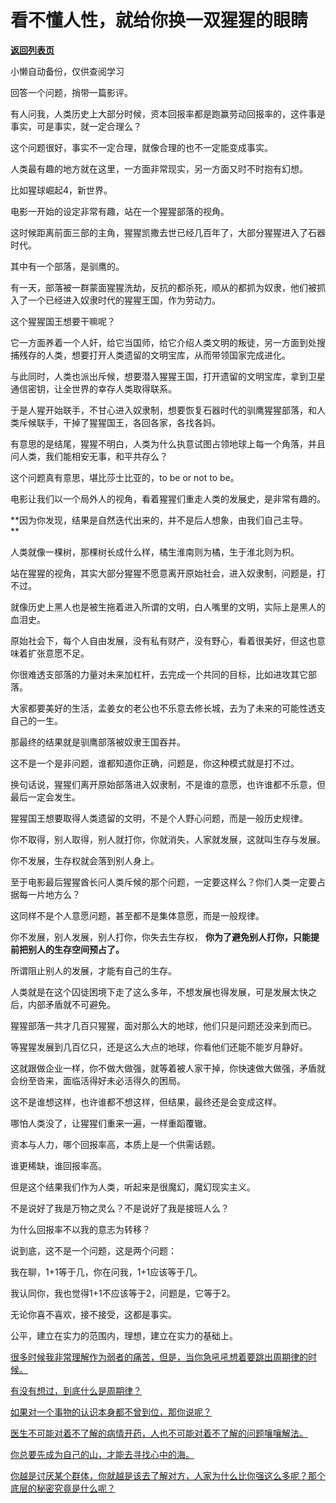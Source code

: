 # 看不懂人性，就给你换一双猩猩的眼睛

[**返回列表页**](/gzh/记忆承载3)

小懒自动备份，仅供查阅学习

回答一个问题，捎带一篇影评。

有人问我，人类历史上大部分时候，资本回报率都是跑赢劳动回报率的，这件事是事实，可是事实，就一定合理么？  

这个问题很好，事实不一定合理，就像合理的也不一定能变成事实。  

人类最有趣的地方就在这里，一方面非常现实，另一方面又时不时抱有幻想。  

比如猩球崛起4，新世界。

电影一开始的设定非常有趣，站在一个猩猩部落的视角。  

这时候距离前面三部的主角，猩猩凯撒去世已经几百年了，大部分猩猩进入了石器时代。

其中有一个部落，是驯鹰的。

有一天，部落被一群蒙面猩猩洗劫，反抗的都杀死，顺从的都抓为奴隶，他们被抓入了一个已经进入奴隶时代的猩猩王国，作为劳动力。  

这个猩猩国王想要干嘛呢？

它一方面养着一个人奸，给它当国师，给它介绍人类文明的叛徒，另一方面到处搜捕残存的人类，想要打开人类遗留的文明宝库，从而带领国家完成进化。  

与此同时，人类也派出斥候，想要潜入猩猩王国，打开遗留的文明宝库，拿到卫星通信密钥，让全世界的幸存人类取得联系。  

于是人猩开始联手，不甘心进入奴隶制，想要恢复石器时代的驯鹰猩猩部落，和人类斥候联手，干掉了猩猩国王，各回各家，各找各妈。  

有意思的是结尾，猩猩不明白，人类为什么执意试图占领地球上每一个角落，并且问人类，我们能相安无事，和平共存么？

这个问题真有意思，堪比莎士比亚的，to be or not to be。  

电影让我们以一个局外人的视角，看着猩猩们重走人类的发展史，是非常有趣的。  

 **因为你发现，结果是自然迭代出来的，并不是后人想象，由我们自己主导。  
**

人类就像一棵树，那棵树长成什么样，橘生淮南则为橘，生于淮北则为枳。

站在猩猩的视角，其实大部分猩猩不愿意离开原始社会，进入奴隶制，问题是，打不过。

就像历史上黑人也是被生拖着进入所谓的文明，白人嘴里的文明，实际上是黑人的血泪史。  

原始社会下，每个人自由发展，没有私有财产，没有野心，看着很美好，但这也意味着扩张意愿不足。  

你很难透支部落的力量对未来加杠杆，去完成一个共同的目标，比如进攻其它部落。  

大家都要美好的生活，孟姜女的老公也不乐意去修长城，去为了未来的可能性透支自己的一生。  

那最终的结果就是驯鹰部落被奴隶王国吞并。  

这不是一个是非问题，谁都知道你正确，问题是，你这种模式就是打不过。

换句话说，猩猩们离开原始部落进入奴隶制，不是谁的意愿，也许谁都不乐意，但最后一定会发生。

猩猩国王想要取得人类遗留的文明，不是个人野心问题，而是一般历史规律。  

你不取得，别人取得，别人就打你，你就消失，人家就发展，这就叫生存与发展。  

你不发展，生存权就会落到别人身上。  

至于电影最后猩猩酋长问人类斥候的那个问题，一定要这样么？你们人类一定要占据每一片地方么？

这同样不是个人意愿问题，甚至都不是集体意愿，而是一般规律。  

你不发展，别人发展，别人打你，你失去生存权， **你为了避免别人打你，只能提前把别人的生存空间预占了。**  

所谓阻止别人的发展，才能有自己的生存。

人类就是在这个囚徒困境下走了这么多年，不想发展也得发展，可是发展太快之后，内部矛盾就不可避免。  

猩猩部落一共才几百只猩猩，面对那么大的地球，他们只是问题还没来到而已。  

等猩猩发展到几百亿只，还是这么大点的地球，你看他们还能不能岁月静好。  

这就跟做企业一样，你不做大做强，就等着被人家干掉，你快速做大做强，矛盾就会纷至沓来，面临活得好未必活得久的困局。  

这不是谁想这样，也许谁都不想这样，但结果，最终还是会变成这样。  

哪怕人类没了，让猩猩们重来一遍，一样重蹈覆辙。

资本与人力，哪个回报率高，本质上是一个供需话题。  

谁更稀缺，谁回报率高。  

但是这个结果我们作为人类，听起来是很魔幻，魔幻现实主义。  

不是说好了我是万物之灵么？不是说好了我是接班人么？  

为什么回报率不以我的意志为转移？  

说到底，这不是一个问题，这是两个问题：  

我在聊，1+1等于几，你在问我，1+1应该等于几。  

我认同你，我也觉得1+1不应该等于2，问题是，它等于2。  

无论你喜不喜欢，接不接受，这都是事实。

公平，建立在实力的范围内，理想，建立在实力的基础上。  

[很多时候我非常理解作为弱者的痛苦，但是，当你急吼吼想着要跳出周期律的时候。](http://mp.weixin.qq.com/s?__biz=MzkwMzQ1MzczOQ==&mid=2247484142&idx=1&sn=1ed4c39fa11da58fdd7ecb1a9d0cc844&chksm=c0974faaf7e0c6bc695ca325edac04e31fa539e74a6d173093bc5e6f4bae48e03fdd885ac0dd&scene=21#wechat_redirect)

[有没有想过，到底什么是周期律？](http://mp.weixin.qq.com/s?__biz=MzkwMzQ1MzczOQ==&mid=2247484142&idx=1&sn=1ed4c39fa11da58fdd7ecb1a9d0cc844&chksm=c0974faaf7e0c6bc695ca325edac04e31fa539e74a6d173093bc5e6f4bae48e03fdd885ac0dd&scene=21#wechat_redirect)

[如果对一个事物的认识本身都不曾到位，那你说呢？  
](http://mp.weixin.qq.com/s?__biz=MzkwMzQ1MzczOQ==&mid=2247484142&idx=1&sn=1ed4c39fa11da58fdd7ecb1a9d0cc844&chksm=c0974faaf7e0c6bc695ca325edac04e31fa539e74a6d173093bc5e6f4bae48e03fdd885ac0dd&scene=21#wechat_redirect)

[医生不可能对着不了解的病情开药，人也不可能对着不了解的问题嚷嚷解法。](http://mp.weixin.qq.com/s?__biz=MzkwMzQ1MzczOQ==&mid=2247484142&idx=1&sn=1ed4c39fa11da58fdd7ecb1a9d0cc844&chksm=c0974faaf7e0c6bc695ca325edac04e31fa539e74a6d173093bc5e6f4bae48e03fdd885ac0dd&scene=21#wechat_redirect)

[你总要先成为自己的山，才能去寻找心中的海。](http://mp.weixin.qq.com/s?__biz=MzkwMzQ1MzczOQ==&mid=2247484142&idx=1&sn=1ed4c39fa11da58fdd7ecb1a9d0cc844&chksm=c0974faaf7e0c6bc695ca325edac04e31fa539e74a6d173093bc5e6f4bae48e03fdd885ac0dd&scene=21#wechat_redirect)

[你越是讨厌某个群体，你就越是该去了解对方，人家为什么比你强这么多呢？那个底层的秘密究竟是什么呢？](http://mp.weixin.qq.com/s?__biz=MzkwMzQ1MzczOQ==&mid=2247484142&idx=1&sn=1ed4c39fa11da58fdd7ecb1a9d0cc844&chksm=c0974faaf7e0c6bc695ca325edac04e31fa539e74a6d173093bc5e6f4bae48e03fdd885ac0dd&scene=21#wechat_redirect)

